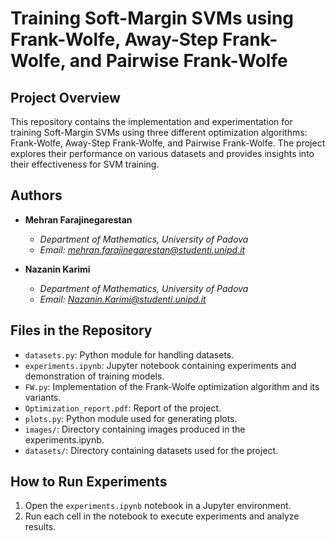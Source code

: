 # Training Soft-Margin SVMs using Frank-Wolfe, Away-Step Frank-Wolfe, and Pairwise Frank-Wolfe

## Project Overview

This repository contains the implementation and experimentation for training Soft-Margin SVMs using three different optimization algorithms: Frank-Wolfe, Away-Step Frank-Wolfe, and Pairwise Frank-Wolfe. The project explores their performance on various datasets and provides insights into their effectiveness for SVM training.

## Authors

- **Mehran Farajinegarestan**
  - *Department of Mathematics, University of Padova*
  - *Email: mehran.farajinegarestan@studenti.unipd.it*

- **Nazanin Karimi**
  - *Department of Mathematics, University of Padova*
  - *Email: Nazanin.Karimi@studenti.unipd.it*

## Files in the Repository

- `datasets.py`: Python module for handling datasets.
- `experiments.ipynb`: Jupyter notebook containing experiments and demonstration of training models.
- `FW.py`: Implementation of the Frank-Wolfe optimization algorithm and its variants.
- `Optimization_report.pdf`: Report of the project.
- `plots.py`: Python module used for generating plots.
- `images/`: Directory containing images produced in the experiments.ipynb.
- `datasets/`: Directory containing datasets used for the project.

## How to Run Experiments

1. Open the `experiments.ipynb` notebook in a Jupyter environment.
2. Run each cell in the notebook to execute experiments and analyze results.

